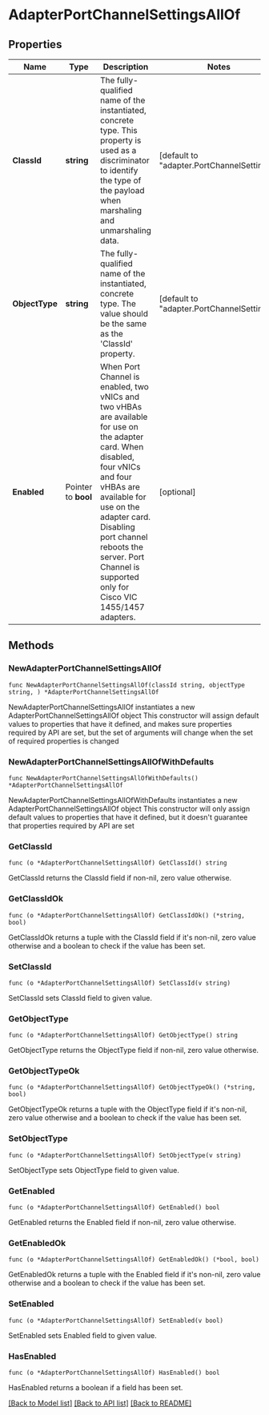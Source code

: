 # AdapterPortChannelSettingsAllOf

## Properties

Name | Type | Description | Notes
------------ | ------------- | ------------- | -------------
**ClassId** | **string** | The fully-qualified name of the instantiated, concrete type. This property is used as a discriminator to identify the type of the payload when marshaling and unmarshaling data. | [default to "adapter.PortChannelSettings"]
**ObjectType** | **string** | The fully-qualified name of the instantiated, concrete type. The value should be the same as the &#39;ClassId&#39; property. | [default to "adapter.PortChannelSettings"]
**Enabled** | Pointer to **bool** | When Port Channel is enabled, two vNICs and two vHBAs are available for use on the adapter card. When disabled, four vNICs and four vHBAs are available for use on the adapter card. Disabling port channel reboots the server. Port Channel is supported only for Cisco VIC 1455/1457 adapters. | [optional] 

## Methods

### NewAdapterPortChannelSettingsAllOf

`func NewAdapterPortChannelSettingsAllOf(classId string, objectType string, ) *AdapterPortChannelSettingsAllOf`

NewAdapterPortChannelSettingsAllOf instantiates a new AdapterPortChannelSettingsAllOf object
This constructor will assign default values to properties that have it defined,
and makes sure properties required by API are set, but the set of arguments
will change when the set of required properties is changed

### NewAdapterPortChannelSettingsAllOfWithDefaults

`func NewAdapterPortChannelSettingsAllOfWithDefaults() *AdapterPortChannelSettingsAllOf`

NewAdapterPortChannelSettingsAllOfWithDefaults instantiates a new AdapterPortChannelSettingsAllOf object
This constructor will only assign default values to properties that have it defined,
but it doesn't guarantee that properties required by API are set

### GetClassId

`func (o *AdapterPortChannelSettingsAllOf) GetClassId() string`

GetClassId returns the ClassId field if non-nil, zero value otherwise.

### GetClassIdOk

`func (o *AdapterPortChannelSettingsAllOf) GetClassIdOk() (*string, bool)`

GetClassIdOk returns a tuple with the ClassId field if it's non-nil, zero value otherwise
and a boolean to check if the value has been set.

### SetClassId

`func (o *AdapterPortChannelSettingsAllOf) SetClassId(v string)`

SetClassId sets ClassId field to given value.


### GetObjectType

`func (o *AdapterPortChannelSettingsAllOf) GetObjectType() string`

GetObjectType returns the ObjectType field if non-nil, zero value otherwise.

### GetObjectTypeOk

`func (o *AdapterPortChannelSettingsAllOf) GetObjectTypeOk() (*string, bool)`

GetObjectTypeOk returns a tuple with the ObjectType field if it's non-nil, zero value otherwise
and a boolean to check if the value has been set.

### SetObjectType

`func (o *AdapterPortChannelSettingsAllOf) SetObjectType(v string)`

SetObjectType sets ObjectType field to given value.


### GetEnabled

`func (o *AdapterPortChannelSettingsAllOf) GetEnabled() bool`

GetEnabled returns the Enabled field if non-nil, zero value otherwise.

### GetEnabledOk

`func (o *AdapterPortChannelSettingsAllOf) GetEnabledOk() (*bool, bool)`

GetEnabledOk returns a tuple with the Enabled field if it's non-nil, zero value otherwise
and a boolean to check if the value has been set.

### SetEnabled

`func (o *AdapterPortChannelSettingsAllOf) SetEnabled(v bool)`

SetEnabled sets Enabled field to given value.

### HasEnabled

`func (o *AdapterPortChannelSettingsAllOf) HasEnabled() bool`

HasEnabled returns a boolean if a field has been set.


[[Back to Model list]](../README.md#documentation-for-models) [[Back to API list]](../README.md#documentation-for-api-endpoints) [[Back to README]](../README.md)



